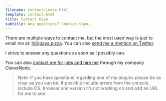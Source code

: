 ```yaml
---
filename: contact/index.html
template: contact.html
title: Contact Gaya
subtitle: Any questions? Contact Gaya.
---
```


There are multiple ways to contact me, but the most used way is just to email me at: [hi@gaya.pizza](mailto:hi@gaya.pizza).
You can also [send me a mention on Twitter](http://twitter.com/GayaKessler).

I strive to answer any questions as soon as I possibly can.

You can also [contact me for jobs and hire me](https://theclevernode.com) through my company CleverNode.

> Note: if you have questions regarding one of my plugins please be as clear as you can be. If possible include errors
> from the console, include OS, browser and version it’s not working on and add an URL for me to see.
